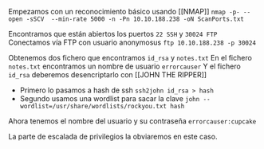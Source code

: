 Empezamos con un reconocimiento básico usando [[NMAP]]
`nmap -p- --open -sSCV  --min-rate 5000 -n -Pn 10.10.188.238 -oN ScanPorts.txt`

Encontramos que están abiertos los puertos `22 SSH` y `30024 FTP`
Conectamos vía FTP con usuario anonymosus
`ftp 10.10.188.238 -p 30024`

Obtenemos dos fichero que encontramos `id_rsa` y `notes.txt`
En el fichero `notes.txt` encontramos un nombre de usuario `errorcauser`
Y el fichero `id_rsa` deberemos desencriptarlo con [[JOHN THE RIPPER]]
- Primero lo pasamos a hash de ssh `ssh2john id_rsa > hash`
- Segundo usamos una wordlist para sacar la clave `john --wordlist=/usr/share/wordlists/rockyou.txt hash`

Ahora tenemos el nombre del usuario y su contraseña `errorcauser:cupcake`

La parte de escalada de privilegios la obviaremos en este caso.
